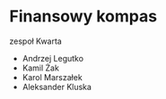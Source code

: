 # Finansowy kompas

zespoł Kwarta

- Andrzej Legutko
- Kamil Żak
- Karol Marszałek
- Aleksander Kluska
